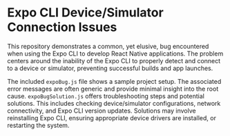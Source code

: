 # Expo CLI Device/Simulator Connection Issues

This repository demonstrates a common, yet elusive, bug encountered when using the Expo CLI to develop React Native applications.  The problem centers around the inability of the Expo CLI to properly detect and connect to a device or simulator, preventing successful builds and app launches.

The included `expoBug.js` file shows a sample project setup.  The associated error messages are often generic and provide minimal insight into the root cause.  `expoBugSolution.js` offers troubleshooting steps and potential solutions.  This includes checking device/simulator configurations, network connectivity, and Expo CLI version updates.  Solutions may involve reinstalling Expo CLI, ensuring appropriate device drivers are installed, or restarting the system.